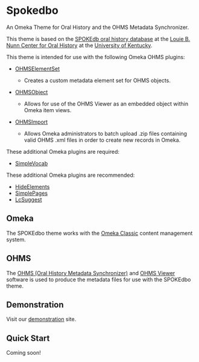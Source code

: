 # Spokedbo
An Omeka Theme for Oral History and the OHMS Metadata Synchronizer.

This theme is based on the <a href="https://kentuckoralhistory.org" target="_blank">SPOKEdb oral history database</a> at the <a href="http://nunncenter.org/"  target="_blank">Louie B. Nunn Center for Oral History</a> at the <a href="https://www.uky.edu" target="_blank">University of Kentucky</a>.

This theme is intended for use with the following Omeka OHMS plugins:

* <a href="https://github.com/libmanuk/OHMSElementSet" target="_blank">OHMSElementSet</a>
  * Creates a custom metadata element set for OHMS objects.

* <a href="https://github.com/libmanuk/OHMSObject" target="_blank">OHMSObject</a>
  * Allows for use of the OHMS Viewer as an embedded object within Omeka item views.
  
* <a href="https://github.com/libmanuk/OHMSImport" target="_blank">OHMSImport</a>
  * Allows Omeka administrators to batch upload .zip files containing valid OHMS .xml files in order to create new records in Omeka.

These additional Omeka plugins are required:

* <a href="https://github.com/omeka/plugin-SimpleVocab" target="_blank">SimpleVocab</a>


These additional Omeka plugins are recommended:

* <a href="https://github.com/zerocrates/HideElements" target="_blank">HideElements</a>
* <a href="https://github.com/omeka/plugin-SimplePages" target="_blank">SimplePages</a>
* <a href="https://github.com/omeka/plugin-LcSuggest" target="_blank">LcSuggest</a>

## Omeka 

The SPOKEdbo theme works with the <a href="http://omeka.org/classic/" target="_blank">Omeka Classic</a> content management system.

## OHMS

The <a href="http://www.oralhistoryonline.org/" target="_blank">OHMS (Oral History Metadata Synchronizer)</a> and <a href="https://github.com/uklibraries/ohms-viewer" target="_blank">OHMS Viewer</a> software is used to produce the metadata files for use with the SPOKEdbo theme.

## Demonstration

Visit our <a href="http://nunncenterdev.org/spokedbo/" target="_blank">demonstration</a> site.

## Quick Start

Coming soon!

